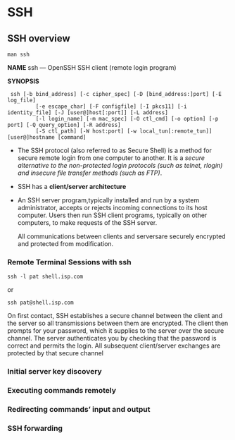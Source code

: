 # SSH

## SSH overview

```text
man ssh
```

**NAME** ssh — OpenSSH SSH client \(remote login program\)

**SYNOPSIS**

```text
 ssh [-b bind_address] [-c cipher_spec] [-D [bind_address:]port] [-E log_file]
         [-e escape_char] [-F configfile] [-I pkcs11] [-i identity_file] [-J [user@]host[:port]] [-L address]
         [-l login_name] [-m mac_spec] [-O ctl_cmd] [-o option] [-p port] [-Q query_option] [-R address]
         [-S ctl_path] [-W host:port] [-w local_tun[:remote_tun]] [user@]hostname [command]
```

* The SSH protocol \(also referred to as Secure Shell\) is a method for secure remote login from one computer to another. It is a _secure alternative to the non-protected login protocols \(such as telnet, rlogin\) and insecure file transfer methods \(such as FTP\)_.
* SSH has a **client/server architecture**
* An SSH server program,typically installed and run by a system administrator, accepts or rejects incoming connections to its host computer. Users then run SSH client programs, typically on other computers, to make requests of the SSH server.

  All communications between clients and serversare securely encrypted and protected from modification.

### Remote Terminal Sessions with ssh

```text
ssh -l pat shell.isp.com
```

or

```text
ssh pat@shell.isp.com
```

On first contact, SSH establishes a secure channel between the client and the server so all transmissions between them are encrypted. The client then prompts for your password, which it supplies to the server over the secure channel. The server authenticates you by checking that the password is correct and permits the login. All subsequent client/server exchanges are protected by that secure channel

### Initial server key discovery

### Executing commands remotely

### Redirecting commands’ input and output

### SSH forwarding

